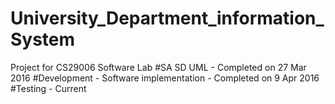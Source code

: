 # University_Department_information_System
Project for CS29006 Software Lab
#SA SD UML - Completed on  27 Mar 2016
#Development - Software implementation - Completed on 9 Apr 2016
#Testing - Current
